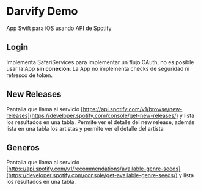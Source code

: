 # Darvify Demo


App Swift para iOS usando API de Spotify


## Login

Implementa SafariServices para implementar un flujo OAuth, no es posible usar la App **sin conexión**.
La App no implementa checks de seguridad ni refresco de token.

## New Releases

Pantalla que llama al servicio [https://api.spotify.com/v1/browse/new-releases](https://developer.spotify.com/console/get-new-releases/) y lista los resultados en una tabla.
Permite ver el detalle del new release, además lista en una tabla los artistas y permite ver el detalle del artista

## Generos
Pantalla que llama al servicio [https://api.spotify.com/v1/recommendations/available-genre-seeds](https://developer.spotify.com/console/get-available-genre-seeds/) y lista los resultados en una tabla.